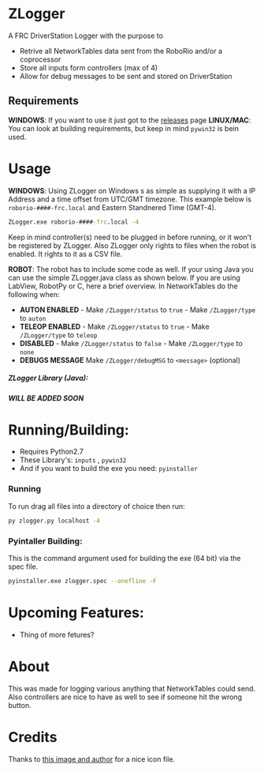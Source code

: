# ZLogger
A FRC DriverStation Logger with the purpose to
  - Retrive all NetworkTables data sent from the RoboRio and/or a coprocessor
  - Store all inputs form controllers (max of 4)
  - Allow for debug messages to be sent and stored on DriverStation

## Requirements
 **WINDOWS**:
If you want to use it just got to the [releases](http://github.com/OnoUtilities/ZLogger/releases/) page
**LINUX/MAC**:
You can look at building requirements, but keep in mind ```pywin32``` is bein used.
# Usage
 **WINDOWS**:
Using ZLogger on Windows s as simple as supplying it with a IP Address and a time offset from UTC/GMT timezone. This example below is ````roborio-####-frc.local```` and Eastern Standnered Time (GMT-4).
```cmd
ZLogger.exe roborio-####-frc.local -4
```
Keep in mind controller(s) need to be plugged in before running, or it won't be registered by ZLogger.
Also ZLogger only rights to files when the robot is enabled. It rights to it as a CSV file.

 **ROBOT**:
 The robot has to include some code as well. If your using Java you can use the simple 
 ZLogger.java class as shown below. If you are using LabView, RobotPy or C, here a brief overview.
 In NetworkTables do the following when:
 - **AUTON ENABLED** 
            - Make ```/ZLogger/status``` to ```true```
            - Make ```/ZLogger/type``` to ```auton```
 - **TELEOP ENABLED** 
            - Make ```/ZLogger/status``` to ```true```
            - Make ```/ZLogger/type``` to ```teleop```
 - **DISABLED** 
            - Make ```/ZLogger/status``` to ```false```
            - Make ```/ZLogger/type``` to ```none```
 - **DEBUGS MESSAGE** Make ```/ZLogger/debugMSG``` to ```<message>``` (optional)

##### ZLogger Library (Java):
 ***WILL BE ADDED SOON***
# Running/Building:
- Requires Python2.7
- These Library's:  ```inputs``` , ```pywin32``` 
- And if you want to build the exe you need: ```pyinstaller``` 
### Running
To run drag all files into a directory of choice then run:
```cmd
py zlogger.py localhost -4
```
### Pyintaller Building:
This is the command argument used for building the exe (64 bit) via the spec file.
```bash
pyinstaller.exe zlogger.spec --onefline -F
```  
# Upcoming Features:
* Thing of more fetures?
# About
This was made for logging various anything that NetworkTables could  send. Also controllers are nice to have as well to see if someone hit the wrong button.

# Credits
Thanks to [this image and author](https://www.iconfinder.com/icons/199213/extension_file_format_log_icon#size=128) for a nice icon file.
